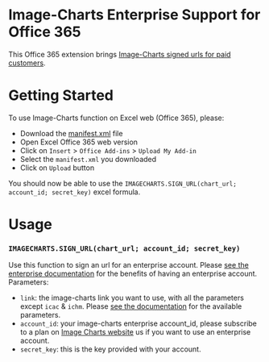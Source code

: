 # Image-Charts Enterprise Support for Office 365

This Office 365 extension brings [Image-Charts signed urls for paid customers](https://documentation.image-charts.com/enterprise/).

# Getting Started

To use Image-Charts function on Excel web (Office 365), please:

- Download the [manifest.xml](https://teal-jalebi-8abbe6.netlify.app/manifest.xml) file
- Open Excel Office 365 web version
- Click on `Insert` > `Office Add-ins` > `Upload My Add-in`
- Select the `manifest.xml` you downloaded
- Click on `Upload` button

You should now be able to use the `IMAGECHARTS.SIGN_URL(chart_url; account_id; secret_key)` excel formula.

# Usage

### `IMAGECHARTS.SIGN_URL(chart_url; account_id; secret_key)`

Use this function to sign an url for an enterprise account. Please [see the enterprise documentation](https://documentation.image-charts.com/enterprise/) for the benefits of having an enterprise account.
Parameters:
- `link`: the image-charts link you want to use, with all the parameters except `icac` & `ichm`. Please [see the documentation](https://documentation.image-charts.com/) for the available parameters.
- `account_id`: your image-charts enterprise account_id, please subscribe to a plan on [Image Charts website](https://www.image-charts.com/) us if you want to use an enterprise account.
- `secret_key`: this is the key provided with your account.
